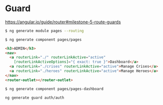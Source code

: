 # Guard

https://angular.io/guide/router#milestone-5-route-guards


```bash
$ ng generate module pages --routing
```

```bash
$ ng generate component pages/pages
```


```html
<h3>ADMIN</h3>
<nav>
  <a routerLink="./" routerLinkActive="active"
    [routerLinkActiveOptions]="{ exact: true }">Dashboard</a>
  <a routerLink="./crises" routerLinkActive="active">Manage Crises</a>
  <a routerLink="./heroes" routerLinkActive="active">Manage Heroes</a>
</nav>
<router-outlet></router-outlet>
```

```bash
$ ng generate component pages/pages-dashboard
```

```bash
ng generate guard auth/auth
```
